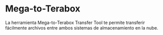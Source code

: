# Mega-to-Terabox
La herramienta Mega-to-Terabox Transfer Tool te permite transferir fácilmente archivos entre ambos sistemas de almacenamiento en la nube.
